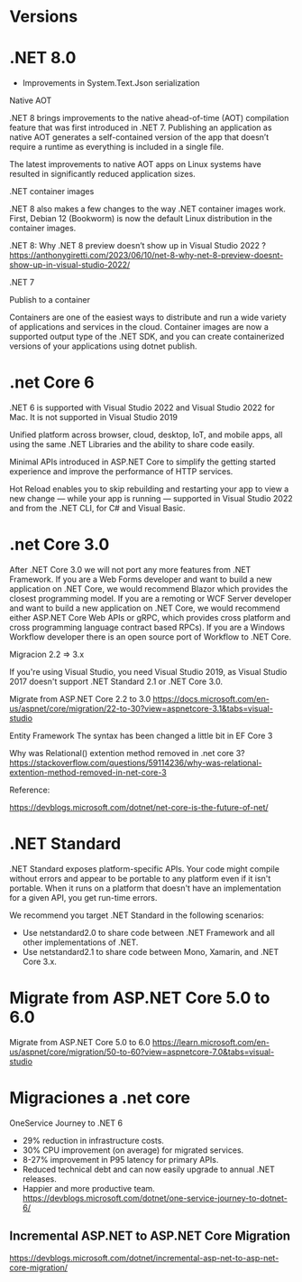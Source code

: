 # Versions


# .NET 8.0

- Improvements in System.Text.Json serialization

Native AOT

.NET 8 brings improvements to the native ahead-of-time (AOT) compilation feature that was first introduced in .NET 7. Publishing an application as native AOT generates a self-contained version of the app that doesn’t require a runtime as everything is included in a single file.

The latest improvements to native AOT apps on Linux systems have resulted in significantly reduced application sizes.


.NET container images

.NET 8 also makes a few changes to the way .NET container images work. First, Debian 12 (Bookworm) is now the default Linux distribution in the container images.


.NET 8: Why .NET 8 preview doesn’t show up in Visual Studio 2022 ?
https://anthonygiretti.com/2023/06/10/net-8-why-net-8-preview-doesnt-show-up-in-visual-studio-2022/



.NET 7

Publish to a container

Containers are one of the easiest ways to distribute and run a wide variety of applications and services in the cloud. Container images are now a supported output type of the .NET SDK, and you can create containerized versions of your applications using dotnet publish.

# .net Core 6

.NET 6 is supported with Visual Studio 2022 and Visual Studio 2022 for Mac. It is not supported in Visual Studio 2019

Unified platform across browser, cloud, desktop, IoT, and mobile apps, all using the same .NET Libraries and the ability to share code easily.

Minimal APIs introduced in ASP.NET Core to simplify the getting started experience and improve the performance of HTTP services.

Hot Reload enables you to skip rebuilding and restarting your app to view a new change — while your app is running — supported in Visual Studio 2022 and from the .NET CLI, for C# and Visual Basic.


# .net Core 3.0

After .NET Core 3.0 we will not port any more features from .NET Framework. If you are a Web Forms developer and want to build a new application on .NET Core, we would recommend Blazor which provides the closest programming model. If you are a remoting or WCF Server developer and want to build a new application on .NET Core, we would recommend either ASP.NET Core Web APIs or gRPC, which provides cross platform and cross programming language contract based RPCs). If you are a Windows Workflow developer there is an open source port of Workflow to .NET Core.  


Migracion 2.2 => 3.x

If you're using Visual Studio, you need Visual Studio 2019, as Visual Studio 2017 doesn't support .NET Standard 2.1 or .NET Core 3.0.

Migrate from ASP.NET Core 2.2 to 3.0
https://docs.microsoft.com/en-us/aspnet/core/migration/22-to-30?view=aspnetcore-3.1&tabs=visual-studio


Entity Framework
The syntax has been changed a little bit in EF Core 3

Why was Relational() extention method removed in .net core 3?
https://stackoverflow.com/questions/59114236/why-was-relational-extention-method-removed-in-net-core-3


Reference:

https://devblogs.microsoft.com/dotnet/net-core-is-the-future-of-net/
 
 

# .NET Standard 


.NET Standard exposes platform-specific APIs. Your code might compile without errors and appear to be portable to any platform even if it isn't portable. When it runs on a platform that doesn't have an implementation for a given API, you get run-time errors.

We recommend you target .NET Standard in the following scenarios:

- Use netstandard2.0 to share code between .NET Framework and all other implementations of .NET.
- Use netstandard2.1 to share code between Mono, Xamarin, and .NET Core 3.x.


# Migrate from ASP.NET Core 5.0 to 6.0 

Migrate from ASP.NET Core 5.0 to 6.0
https://learn.microsoft.com/en-us/aspnet/core/migration/50-to-60?view=aspnetcore-7.0&tabs=visual-studio

# Migraciones a .net core

OneService Journey to .NET 6
- 29% reduction in infrastructure costs.
- 30% CPU improvement (on average) for migrated services.
- 8-27% improvement in P95 latency for primary APIs.
- Reduced technical debt and can now easily upgrade to annual .NET releases.
- Happier and more productive team.
https://devblogs.microsoft.com/dotnet/one-service-journey-to-dotnet-6/


Incremental ASP.NET to ASP.NET Core Migration
- 
https://devblogs.microsoft.com/dotnet/incremental-asp-net-to-asp-net-core-migration/